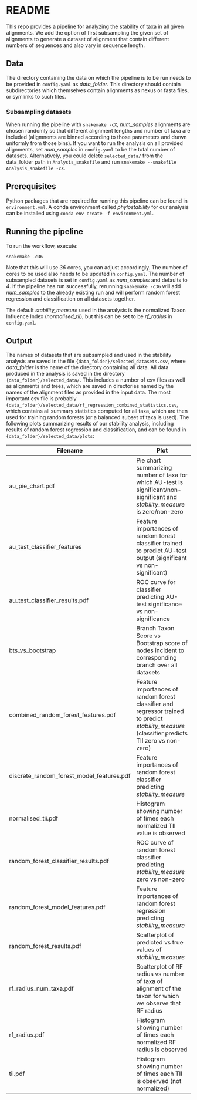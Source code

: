 # README

<!-- TODO: Add link to paper -->
This repo provides a pipeline for analyzing the stability of taxa in all given alignments.
We add the option of first subsampling the given set of alignments to generate a dataset of alignment that contain different numbers of sequences and also vary in sequence length.


## Data

The directory containing the data on which the pipeline is to be run needs to be provided in `config.yaml` as *data_folder*.
This directory should contain subdirectories which themselves contain alignments as nexus or fasta files, or symlinks to such files.


### Subsampling datasets

When running the pipeline with `snakemake -cX`, *num_samples* alignments are chosen randomly so that different alignment lengths and number of taxa are included (aligmnents are binned according to those parameters and drawn uniformly from those bins).
If you want to run the analysis on all provided alignments, set *num_samples* in `config.yaml` to be the total number of datasets.
Alternatively, you could delete `selected_data/` from the data_folder path in `Analysis_snakefile` and run `snakemake --snakefile Analysis_snakefile -cX`.


## Prerequisites

Python packages that are required for running this pipeline can be found in `environment.yml`.
A conda environment called *phylostability* for our analysis can be installed using `conda env create -f environment.yml`.


## Running the pipeline

To run the workflow, execute:

`snakemake -c36`

Note that this will use *36* cores, you can adjust accordingly.
The number of cores to be used also needs to be updated in `config.yaml`.
The number of subsampled datasets is set in `config.yaml` as *num_samples* and defaults to *4*.
If the pipeline has run successfully, rerunning `snakemake -c36` will add *num_samples* to the already existing run and will perform random forest regression and classification on all datasets together.

The default *stability_measure* used in the analysis is the normalized Taxon Influence Index (*normalised_tii*), but this can be set to be *rf_radius* in `config.yaml`.


## Output

The names of datasets that are subsampled and used in the stability analysis are saved in the file `{data_folder}/selected_datasets.csv`, where *data_folder* is the name of the directory containing all data.
All data produced in the analysis is saved in the directory `{data_folder}/selected_data/`.
This includes a number of csv files as well as alignments and trees, which are saved in directories named by the names of the alignment files as provided in the input data.
The most important csv file is probably `{data_folder}/selected_data/rf_regression_combined_statistics.csv`, which contains all summary statistics computed for all taxa, which are then used for training random forests (or a balanced subset of taxa is used).
The following plots summarizing results of our stability analysis, including results of random forest regression and classification, and can be found in `{data_folder}/selected_data/plots`:

| Filename         | Plot     |
|--------------|-----------|
| au_pie_chart.pdf | Pie chart summarizing number of taxa for which AU-test is significant/non-significant and *stability_measure* is zero/non-zero      |
| au_test_classifier_features      | Feature importances of random forest classifier trained to predict AU-test output (significant vs non-significant)  |
| au_test_classifier_results.pdf | ROC curve for classifier predicting AU-test significance vs non-significance |
| bts_vs_bootstrap | Branch Taxon Score vs Bootstrap score of nodes incident to corresponding branch over all datasets|
| combined_random_forest_features.pdf | Feature importances of random forest classifier and regressor trained to predict *stability_measure* (classifier predicts TII zero vs non-zero) |
| discrete_random_forest_model_features.pdf | Feature importances of random forest classifier predicting *stability_measure* |
| normalised_tii.pdf | Histogram showing number of times each normalized TII value is observed |
| random_forest_classifier_results.pdf | ROC curve of random forest classifier predicting *stability_measure* zero vs non-zero |
| random_forest_model_features.pdf | Feature importances of random forest regression predicting *stability_measure* |
| random_forest_results.pdf | Scatterplot of predicted vs true values of *stability_measure* |
| rf_radius_num_taxa.pdf | Scatterplot of RF radius vs number of taxa of alignment of the taxon for which we observe that RF radius |
| rf_radius.pdf | Histogram showing number of times each normalized RF radius is observed |
| tii.pdf | Histogram showing number of times each TII is observed (not normalized) |
